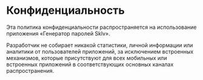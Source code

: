 # Конфиденциальность
Эта политика конфиденциальности распространяется на использование приложения «Генератор паролей Sklv».

Разработчик не собирает никакой статистики, личной информации или аналитики от пользователей приложений, за исключением встроенных механизмов, которые присутствуют для всех мобильных или встроенных приложений в соответствующих основных каналах распространения.
